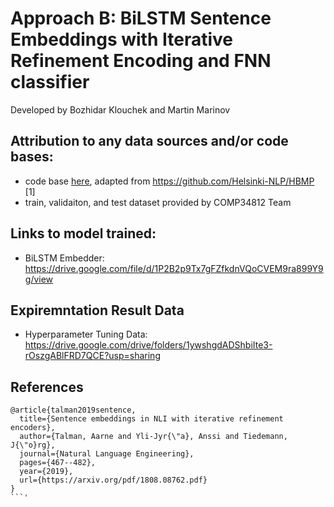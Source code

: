 # Approach B: BiLSTM Sentence Embeddings with Iterative Refinement Encoding and FNN classifier
Developed by Bozhidar Klouchek and Martin Marinov

## Attribution to any data sources and/or code bases:
- code base [here](https://drive.google.com/drive/folders/1NTlKNYkWa_vshVUWyf5SloPw8z3yUqsE?usp=share_link), adapted from https://github.com/Helsinki-NLP/HBMP [1]
- train, validaiton, and test dataset provided by COMP34812 Team

## Links to model trained:
- BiLSTM Embedder: https://drive.google.com/file/d/1P2B2p9Tx7gFZfkdnVQoCVEM9ra899Y9g/view

## Expiremntation Result Data
- Hyperparameter Tuning Data: https://drive.google.com/drive/folders/1ywshgdADShbiIte3-rOszgABlFRD7QCE?usp=sharing

## References

```
@article{talman2019sentence,
  title={Sentence embeddings in NLI with iterative refinement encoders},
  author={Talman, Aarne and Yli-Jyr{\"a}, Anssi and Tiedemann, J{\"o}rg},
  journal={Natural Language Engineering},
  pages={467--482},
  year={2019},
  url={https://arxiv.org/pdf/1808.08762.pdf}
}
```'